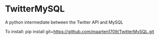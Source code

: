 TwitterMySQL
============

A python intermediate between the Twitter API and MySQL

To install:
pip install git+https://github.com/maarten1709/TwitterMySQL.git